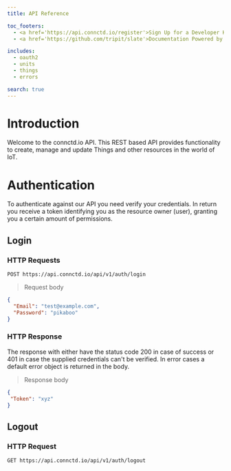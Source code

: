```yaml
---
title: API Reference

toc_footers:
  - <a href='https://api.connctd.io/register'>Sign Up for a Developer Key</a>
  - <a href='https://github.com/tripit/slate'>Documentation Powered by Slate</a>

includes:
  - oauth2
  - units
  - things
  - errors

search: true
---
```


# Introduction

Welcome to the connctd.io API. This REST based API provides functionality to create, manage and update Things and
other resources in the world of IoT.

# Authentication

To authenticate against our API you need verify your credentials. In return you receive a token identifying you as
the resource owner (user), granting you a certain amount of permissions.

## Login

### HTTP Requests


`POST https://api.connctd.io/api/v1/auth/login`

> Request body

```json
{
  "Email": "test@example.com",
  "Password": "pikaboo"
}
```

### HTTP Response

The response with either have the status code 200 in case of success or 401 in case the 
supplied credentials can't be verified. In error cases a default error object is
returned in the body.

> Response body

```json
{
 "Token": "xyz"
}
```

## Logout

### HTTP Request

`GET https://api.connctd.io/api/v1/auth/logout`
